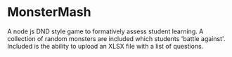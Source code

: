 # MonsterMash
A node js DND style game to formatively assess student learning. A collection of random monsters are included which students 'battle against'. Included is the ability to upload an XLSX file with a list of questions. 
